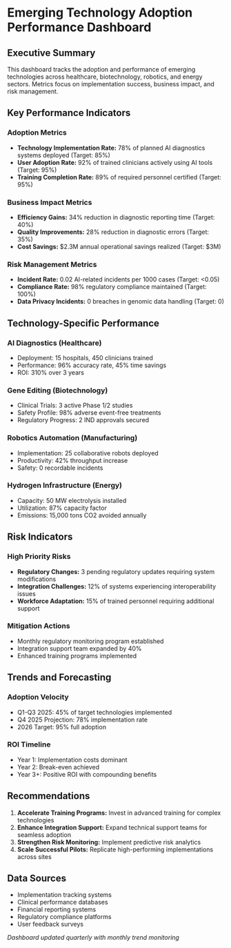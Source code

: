 # Emerging Technology Adoption Performance Dashboard

## Executive Summary
This dashboard tracks the adoption and performance of emerging technologies across healthcare, biotechnology, robotics, and energy sectors. Metrics focus on implementation success, business impact, and risk management.

## Key Performance Indicators

### Adoption Metrics
- **Technology Implementation Rate:** 78% of planned AI diagnostics systems deployed (Target: 85%)
- **User Adoption Rate:** 92% of trained clinicians actively using AI tools (Target: 95%)
- **Training Completion Rate:** 89% of required personnel certified (Target: 95%)

### Business Impact Metrics
- **Efficiency Gains:** 34% reduction in diagnostic reporting time (Target: 40%)
- **Quality Improvements:** 28% reduction in diagnostic errors (Target: 35%)
- **Cost Savings:** $2.3M annual operational savings realized (Target: $3M)

### Risk Management Metrics
- **Incident Rate:** 0.02 AI-related incidents per 1000 cases (Target: <0.05)
- **Compliance Rate:** 98% regulatory compliance maintained (Target: 100%)
- **Data Privacy Incidents:** 0 breaches in genomic data handling (Target: 0)

## Technology-Specific Performance

### AI Diagnostics (Healthcare)
- Deployment: 15 hospitals, 450 clinicians trained
- Performance: 96% accuracy rate, 45% time savings
- ROI: 310% over 3 years

### Gene Editing (Biotechnology)
- Clinical Trials: 3 active Phase 1/2 studies
- Safety Profile: 98% adverse event-free treatments
- Regulatory Progress: 2 IND approvals secured

### Robotics Automation (Manufacturing)
- Implementation: 25 collaborative robots deployed
- Productivity: 42% throughput increase
- Safety: 0 recordable incidents

### Hydrogen Infrastructure (Energy)
- Capacity: 50 MW electrolysis installed
- Utilization: 87% capacity factor
- Emissions: 15,000 tons CO2 avoided annually

## Risk Indicators

### High Priority Risks
- **Regulatory Changes:** 3 pending regulatory updates requiring system modifications
- **Integration Challenges:** 12% of systems experiencing interoperability issues
- **Workforce Adaptation:** 15% of trained personnel requiring additional support

### Mitigation Actions
- Monthly regulatory monitoring program established
- Integration support team expanded by 40%
- Enhanced training programs implemented

## Trends and Forecasting

### Adoption Velocity
- Q1-Q3 2025: 45% of target technologies implemented
- Q4 2025 Projection: 78% implementation rate
- 2026 Target: 95% full adoption

### ROI Timeline
- Year 1: Implementation costs dominant
- Year 2: Break-even achieved
- Year 3+: Positive ROI with compounding benefits

## Recommendations

1. **Accelerate Training Programs:** Invest in advanced training for complex technologies
2. **Enhance Integration Support:** Expand technical support teams for seamless adoption
3. **Strengthen Risk Monitoring:** Implement predictive risk analytics
4. **Scale Successful Pilots:** Replicate high-performing implementations across sites

## Data Sources
- Implementation tracking systems
- Clinical performance databases
- Financial reporting systems
- Regulatory compliance platforms
- User feedback surveys

*Dashboard updated quarterly with monthly trend monitoring*